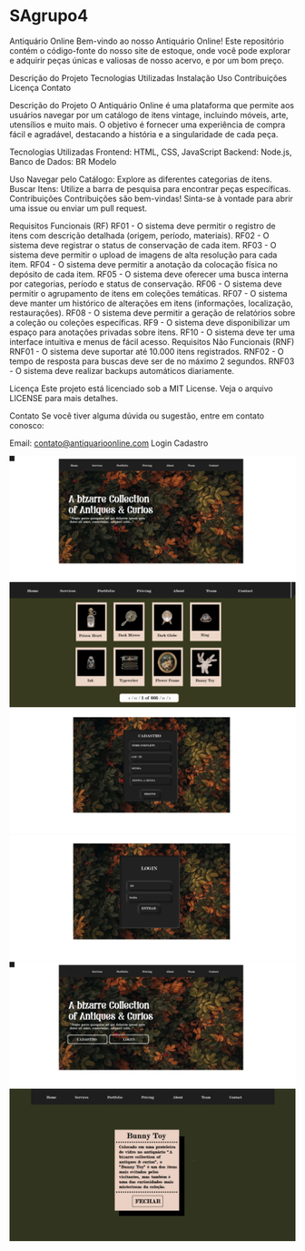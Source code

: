 # SAgrupo4
Antiquário Online
Bem-vindo ao nosso Antiquário Online! Este repositório contém o código-fonte do nosso site de estoque, onde você pode explorar e adquirir peças únicas e valiosas de nosso acervo, e por um bom preço.

Descrição do Projeto
Tecnologias Utilizadas
Instalação
Uso
Contribuições
Licença
Contato

Descrição do Projeto
O Antiquário Online é uma plataforma que permite aos usuários navegar por um catálogo de itens vintage, incluindo móveis, arte, utensílios e muito mais. O objetivo é fornecer uma experiência de compra fácil e agradável, destacando a história e a singularidade de cada peça.

Tecnologias Utilizadas
Frontend: HTML, CSS, JavaScript
Backend: Node.js, 
Banco de Dados: BR Modelo

Uso
Navegar pelo Catálogo: Explore as diferentes categorias de itens.
Buscar Itens: Utilize a barra de pesquisa para encontrar peças específicas.
Contribuições
Contribuições são bem-vindas! Sinta-se à vontade para abrir uma issue ou enviar um pull request.

Requisitos Funcionais (RF)
RF01 - O sistema deve permitir o registro de itens com descrição detalhada (origem, período, materiais).
RF02 - O sistema deve registrar o status de conservação de cada item.
RF03 - O sistema deve permitir o upload de imagens de alta resolução para cada item.
RF04 - O sistema deve permitir a anotação da colocação física no depósito de cada item.
RF05 - O sistema deve oferecer uma busca interna por categorias, período e status de conservação.
RF06 - O sistema deve permitir o agrupamento de itens em coleções temáticas.
RF07 - O sistema deve manter um histórico de alterações em itens (informações, localização, restaurações).
RF08 - O sistema deve permitir a geração de relatórios sobre a coleção ou coleções específicas.
RF9 - O sistema deve disponibilizar um espaço para anotações privadas sobre itens.
RF10 - O sistema deve ter uma interface intuitiva e menus de fácil acesso.
Requisitos Não Funcionais (RNF)
RNF01 - O sistema deve suportar até 10.000 itens registrados.
RNF02 - O tempo de resposta para buscas deve ser de no máximo 2 segundos.
RNF03 - O sistema deve realizar backups automáticos diariamente.

Licença
Este projeto está licenciado sob a MIT License. Veja o arquivo LICENSE para mais detalhes.

Contato
Se você tiver alguma dúvida ou sugestão, entre em contato conosco:

Email: contato@antiquarioonline.com
Login Cadastro

<img src="homePage3.png">
<img src="itens.png">
<img src="Cadastro2.png">
<img src="Login2.png">
<img src="LandingPage.png">
<img src="ProdutoDescrição.png">
